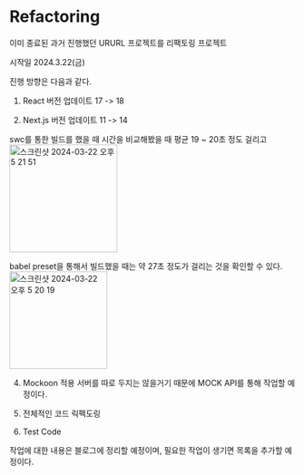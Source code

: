 # Refactoring

이미 종료된 과거 진행했던 URURL 프로젝트를 리팩토링 프로젝트

시작일 2024.3.22(금)


진행 방향은 다음과 같다.

1. React 버전 업데이트
17 -> 18

2. Next.js 버전 업데이트
11 -> 14

swc를 통한 빌드를 했을 때 시간을 비교해봤을 때 
평균 19 ~ 20초 정도 걸리고
<img width="190" alt="스크린샷 2024-03-22 오후 5 21 51" src="https://github.com/SangWonyy/ururl-refactoring/assets/47518178/6dc0a101-fe93-493c-9dae-912489e28ba9">

babel preset을 통해서 빌드했을 때는 약 27초 정도가 걸리는 것을 확인할 수 있다.
   <img width="172" alt="스크린샷 2024-03-22 오후 5 20 19" src="https://github.com/SangWonyy/ururl-refactoring/assets/47518178/7adb66ab-930d-41e8-86dd-288572810c72">

4. Mockoon 적용
서버를 따로 두지는 않을거기 때문에 MOCK API를 통해 작업할 예정이다.

5. 전체적인 코드 릭펙도링

6. Test Code

작업에 대한 내용은 블로그에 정리할 예정이며, 필요한 작업이 생기면 목록을 추가할 예정이다.
